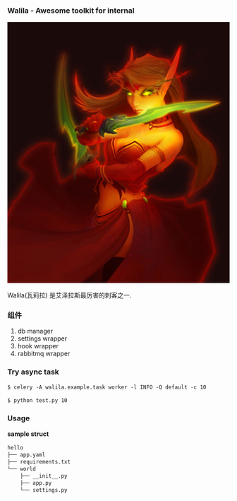 ### Walila - Awesome toolkit for internal

![walila](resource/walila.jpg)

Walila(瓦莉拉) 是艾泽拉斯最厉害的刺客之一.


### 组件

1. db manager
2. settings wrapper
3. hook wrapper
4. rabbitmq wrapper


### Try async task

```
$ celery -A walila.example.task worker -l INFO -Q default -c 10
```

```
$ python test.py 10
```


### Usage

**sample struct**

```
hello
├── app.yaml
├── requirements.txt
└── world
    ├── __init__.py
    ├── app.py
    └── settings.py
```
